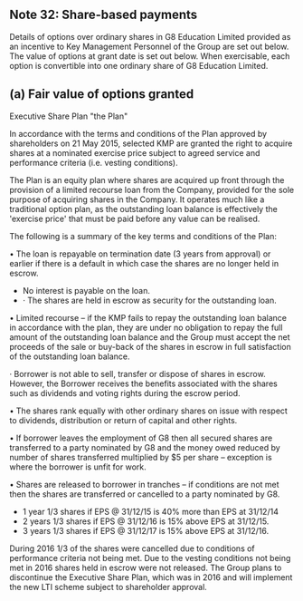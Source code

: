 ## Note 32: Share-based payments

Details of options over ordinary shares in G8 Education Limited provided as an incentive to Key Management Personnel of the Group are set out below. The value of options at grant date is set out below. When exercisable, each option is convertible into one ordinary share of G8 Education Limited.

## (a) Fair value of options granted

Executive Share Plan "the Plan"

In accordance with the terms and conditions of the Plan approved by shareholders on 21 May 2015, selected KMP are granted the right to acquire shares at a nominated exercise price subject to agreed service and performance criteria (i.e. vesting conditions).

The Plan is an equity plan where shares are acquired up front through the provision of a limited recourse loan from the Company, provided for the sole purpose of acquiring shares in the Company. It operates much like a traditional option plan, as the outstanding loan balance is effectively the 'exercise price' that must be paid before any value can be realised.

The following is a summary of the key terms and conditions of the Plan:

• The loan is repayable on termination date (3 years from approval) or earlier if there is a default in which case the shares are no longer held in escrow.

- No interest is payable on the loan.
- · The shares are held in escrow as security for the outstanding loan.

• Limited recourse – if the KMP fails to repay the outstanding loan balance in accordance with the plan, they are under no obligation to repay the full amount of the outstanding loan balance and the Group must accept the net proceeds of the sale or buy-back of the shares in escrow in full satisfaction of the outstanding loan balance.

· Borrower is not able to sell, transfer or dispose of shares in escrow. However, the Borrower receives the benefits associated with the shares such as dividends and voting rights during the escrow period.

• The shares rank equally with other ordinary shares on issue with respect to dividends, distribution or return of capital and other rights.

• If borrower leaves the employment of G8 then all secured shares are transferred to a party nominated by G8 and the money owed reduced by number of shares transferred multiplied by \$5 per share – exception is where the borrower is unfit for work.

• Shares are released to borrower in tranches – if conditions are not met then the shares are transferred or cancelled to a party nominated by G8.

- 1 year 1/3 shares if EPS @ 31/12/15 is 40% more than EPS at 31/12/14
- 2 years 1/3 shares if EPS @ 31/12/16 is 15% above EPS at 31/12/15.
- 3 years 1/3 shares if EPS @ 31/12/17 is 15% above EPS at 31/12/16.

During 2016 1/3 of the shares were cancelled due to conditions of performance criteria not being met. Due to the vesting conditions not being met in 2016 shares held in escrow were not released. The Group plans to discontinue the Executive Share Plan, which was in 2016 and will implement the new LTI scheme subject to shareholder approval.